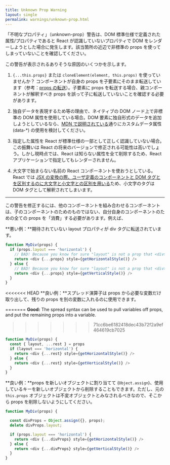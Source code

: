 ```yaml
---
title: Unknown Prop Warning
layout: single
permalink: warnings/unknown-prop.html
---
```


「不明なプロパティ」（unknown-prop）警告は、DOM 標準仕様で定義された属性/プロパティであると React が認識していないプロパティで DOM をレンダーしようとした場合に発生します。該当箇所の近辺で非標準の props を使ってしまっていないことを確認してください。

この警告が表示されるありそうな原因のいくつかを示します。

1. `{...this.props}` または `cloneElement(element, this.props)` を使っていませんか？ コンポーネントが自身の props を子要素にそのまま転送しています（参考：[props の転送](/docs/transferring-props.html)）。子要素に props を転送する場合、親コンポーネントが解釈すべき props を誤って子に転送していないことを確認する必要があります。

2. 独自データを表現するため等の理由で、ネイティブの DOM ノード上で非標準の DOM 属性を使用している場合。DOM 要素に独自形式のデータを追加しようとしているなら、[MDN で説明されている](https://developer.mozilla.org/en-US/docs/Web/Guide/HTML/Using_data_attributes)通りにカスタムデータ属性 (data-*) の使用を検討してください。

3. 指定した属性を React が標準仕様の一部として正しく認識していない場合。この振舞いは React の将来のバージョンで修正される可能性は高いでしょう。しかし現時点では、React は知らない属性を全て削除するため、React アプリケーションで指定してもレンダーされません。

4. 大文字で始まらない名前の React コンポーネントを使おうとしている。React では [JSX の変換の際、ユーザ定義のコンポーネントと DOM タグとを区別するのに大文字と小文字との区別を用いる](/docs/jsx-in-depth.html#user-defined-components-must-be-capitalized)ため、小文字のタグは DOM タグとして解釈されてしまいます。

---

この警告を修正するには、他のコンポーネントを組み合わせるコンポーネントは、子のコンポーネントのためのものではない、自分自身のコンポーネントのための全ての props を「消費」する必要があります。例えば、

**悪い例：**期待されていない layout プロパティが div タグに転送されています。

```js
function MyDiv(props) {
  if (props.layout === 'horizontal') {
    // BAD! Because you know for sure "layout" is not a prop that <div> understands.
    return <div {...props} style={getHorizontalStyle()} />
  } else {
    // BAD! Because you know for sure "layout" is not a prop that <div> understands.
    return <div {...props} style={getVerticalStyle()} />
  }
}
```

<<<<<<< HEAD
**良い例：**スプレッド演算子は props から必要な変数だけ取り出して、残りの props を別の変数に入れるのに使用できます。

=======
**Good:** The spread syntax can be used to pull variables off props, and put the remaining props into a variable.
>>>>>>> 71cc6be6182418dec43b72f2a9ef464619cb7025

```js
function MyDiv(props) {
  const { layout, ...rest } = props
  if (layout === 'horizontal') {
    return <div {...rest} style={getHorizontalStyle()} />
  } else {
    return <div {...rest} style={getVerticalStyle()} />
  }
}
```

**良い例：**props を新しいオブジェクトに割り当てて (`Object.assign`)、使用しているキーを新しいオブジェクトから削除することもできます。ただし、元の `this.props` オブジェクトは不変オブジェクトとみなされるべきなので、そこから props を削除しないようにしてください。


```js
function MyDiv(props) {

  const divProps = Object.assign({}, props);
  delete divProps.layout;

  if (props.layout === 'horizontal') {
    return <div {...divProps} style={getHorizontalStyle()} />
  } else {
    return <div {...divProps} style={getVerticalStyle()} />
  }
}
```
